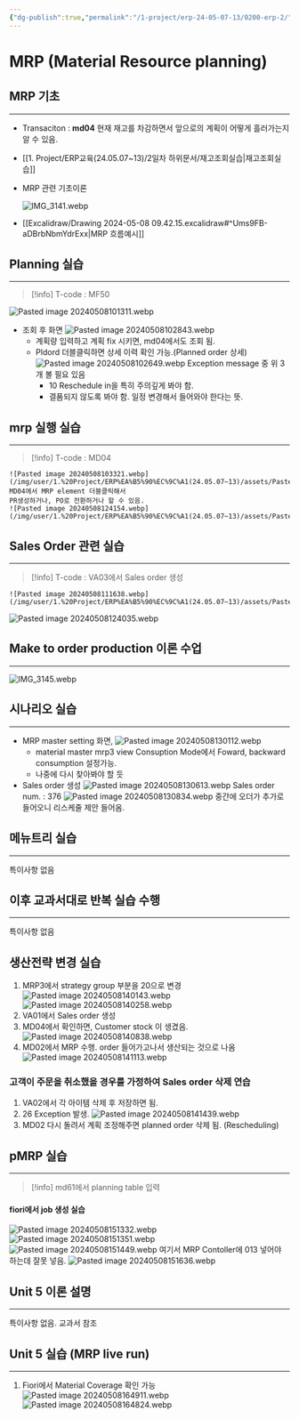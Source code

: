 ```yaml
---
{"dg-publish":true,"permalink":"/1-project/erp-24-05-07-13/0200-erp-2/"}
---
```


# MRP (Material Resource planning)

## MRP 기초
---
- Transaciton : **md04**
	현재 재고를 차감하면서 앞으로의 계획이 어떻게 흘러가는지 알 수 있음.


- [[1. Project/ERP교육(24.05.07~13)/2일차 하위문서/재고조회실습\|재고조회실습]]
- MRP 관련 기초이론

	![IMG_3141.webp](/img/user/1.%20Project/ERP%EA%B5%90%EC%9C%A1(24.05.07~13)/assets/IMG_3141.webp)


- [[Excalidraw/Drawing 2024-05-08 09.42.15.excalidraw#^Ums9FB-aDBrbNbmYdrExx\|MRP 흐름예시]]

## Planning 실습
---
>[!info]
T-code : MF50

![Pasted image 20240508101311.webp](/img/user/1.%20Project/ERP%EA%B5%90%EC%9C%A1(24.05.07~13)/assets/Pasted%20image%2020240508101311.webp)
- 조회 후 화면
![Pasted image 20240508102843.webp](/img/user/1.%20Project/ERP%EA%B5%90%EC%9C%A1(24.05.07~13)/assets/Pasted%20image%2020240508102843.webp)
	- 계획량 입력하고  계획 fix 시키면, md04에서도 조회 됨.
	- Pldord 더블클릭하면 상세 이력 확인 가능.(Planned order 상세)
	![Pasted image 20240508102649.webp](/img/user/1.%20Project/ERP%EA%B5%90%EC%9C%A1(24.05.07~13)/assets/Pasted%20image%2020240508102649.webp)
		Exception message 중 위 3개 볼 필요 있음
		- 10 Reschedule in을 특히 주의깊게 봐야 함.
		- 결품되지 않도록 봐야 함. 일정 변경해서 들어와야 한다는 뜻.

## mrp 실행 실습
---
> [!info]
T-code : MD04
	
	![Pasted image 20240508103321.webp](/img/user/1.%20Project/ERP%EA%B5%90%EC%9C%A1(24.05.07~13)/assets/Pasted%20image%2020240508103321.webp)
	MD04에서 MRP element 더블클릭해서
	PR생성하거나, PO로 전환하거나 할 수 있음.
	![Pasted image 20240508124154.webp](/img/user/1.%20Project/ERP%EA%B5%90%EC%9C%A1(24.05.07~13)/assets/Pasted%20image%2020240508124154.webp)
	


## Sales Order 관련 실습
---
>[!info]
T-code : VA03에서 Sales order 생성

	![Pasted image 20240508111638.webp](/img/user/1.%20Project/ERP%EA%B5%90%EC%9C%A1(24.05.07~13)/assets/Pasted%20image%2020240508111638.webp)
![Pasted image 20240508124035.webp](/img/user/1.%20Project/ERP%EA%B5%90%EC%9C%A1(24.05.07~13)/assets/Pasted%20image%2020240508124035.webp)

## Make to order production 이론 수업
---
![IMG_3145.webp](/img/user/1.%20Project/ERP%EA%B5%90%EC%9C%A1(24.05.07~13)/assets/IMG_3145.webp)



## 시나리오 실습
---
- MRP master setting 화면, 
![Pasted image 20240508130112.webp](/img/user/1.%20Project/ERP%EA%B5%90%EC%9C%A1(24.05.07~13)/assets/Pasted%20image%2020240508130112.webp)
	- material master mrp3 view
	  Consuption Mode에서 Foward, backward consumption 설정가능.
	- 나중에 다시 찾아봐야 할 듯
- Sales order 생성
		![Pasted image 20240508130613.webp](/img/user/1.%20Project/ERP%EA%B5%90%EC%9C%A1(24.05.07~13)/assets/Pasted%20image%2020240508130613.webp)
	Sales order num. : 376
	![Pasted image 20240508130834.webp](/img/user/1.%20Project/ERP%EA%B5%90%EC%9C%A1(24.05.07~13)/assets/Pasted%20image%2020240508130834.webp)
	중간에 오더가 추가로 들어오니 리스케줄 제안 들어옴.
		

## 메뉴트리 실습
---
특이사항 없음

## 이후 교과서대로 반복 실습 수행
---
특이사항 없음

## 생산전략 변경 실습
1. MRP3에서 strategy group 부분을 20으로 변경
	![Pasted image 20240508140143.webp](/img/user/1.%20Project/ERP%EA%B5%90%EC%9C%A1(24.05.07~13)/assets/Pasted%20image%2020240508140143.webp)
	 ![Pasted image 20240508140258.webp](/img/user/1.%20Project/ERP%EA%B5%90%EC%9C%A1(24.05.07~13)/assets/Pasted%20image%2020240508140258.webp)
2. VA01에서 Sales order 생성
3. MD04에서 확인하면, Customer stock 이 생겼음.
	![Pasted image 20240508140838.webp](/img/user/1.%20Project/ERP%EA%B5%90%EC%9C%A1(24.05.07~13)/assets/Pasted%20image%2020240508140838.webp)
4. MD02에서 MRP 수행. order 들어가고나서 생산되는 것으로 나옴
	![Pasted image 20240508141113.webp](/img/user/1.%20Project/ERP%EA%B5%90%EC%9C%A1(24.05.07~13)/assets/Pasted%20image%2020240508141113.webp)
### 고객이 주문을 취소했을 경우를 가정하여 Sales order 삭제 연습
1. VA02에서 각 아이템 삭제 후 저장하면 됨.
2. 26 Exception 발생. 
	![Pasted image 20240508141439.webp](/img/user/1.%20Project/ERP%EA%B5%90%EC%9C%A1(24.05.07~13)/assets/Pasted%20image%2020240508141439.webp)
3. MD02 다시 돌려서 계획 조정해주면 planned order 삭제 됨. (Rescheduling)
	

## pMRP 실습
---
> [!info]
md61에서 planning table 입력
#### fiori에서 job 생성 실습
![Pasted image 20240508151332.webp](/img/user/1.%20Project/ERP%EA%B5%90%EC%9C%A1(24.05.07~13)/assets/Pasted%20image%2020240508151332.webp)
![Pasted image 20240508151351.webp](/img/user/1.%20Project/ERP%EA%B5%90%EC%9C%A1(24.05.07~13)/assets/Pasted%20image%2020240508151351.webp)![Pasted image 20240508151449.webp](/img/user/1.%20Project/ERP%EA%B5%90%EC%9C%A1(24.05.07~13)/assets/Pasted%20image%2020240508151449.webp)
여기서 MRP Contoller에 013 넣어야 하는데 잘못 넣음. 
![Pasted image 20240508151636.webp](/img/user/1.%20Project/ERP%EA%B5%90%EC%9C%A1(24.05.07~13)/assets/Pasted%20image%2020240508151636.webp)

## Unit 5 이론 설명
---
특이사항 없음. 교과서 참조

## Unit 5 실습 (MRP live run)
---

1. Fiori에서 Material Coverage 확인 가능
	![Pasted image 20240508164911.webp](/img/user/1.%20Project/ERP%EA%B5%90%EC%9C%A1(24.05.07~13)/assets/Pasted%20image%2020240508164911.webp)
	![Pasted image 20240508164824.webp](/img/user/1.%20Project/ERP%EA%B5%90%EC%9C%A1(24.05.07~13)/assets/Pasted%20image%2020240508164824.webp)
